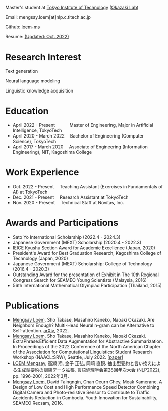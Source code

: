 Master's student at [Tokyo Institute of Technology](https://www.titech.ac.jp/english) ([Okazaki Lab](https://www.nlp.c.titech.ac.jp/index.en.html))

Email: mengsay.loem[at]nlp.c.titech.ac.jp

Github: [loem-ms](https://github.com/loem-ms)

Resume: [(Updated: Oct. 2022)](https://github.com/loem-ms/loem-ms.github.io/blob/gh-pages/Resume-full-2022-Oct.pdf)

# Research Interest

Text generation

Neural language modeling

Linguistic knowledge acquisition

# Education
- April 2022 - Present &emsp;&emsp;&emsp;Master of Engineering, Major in Artificial Intelligence, TokyoTech
- April 2020 - March 2022 &emsp;Bachelor of Engineering (Computer Science), TokyoTech
- April 2017 - March 2020 &emsp;Associate of Engineering (Information Engineering), NIT, Kagoshima College

# Work Experience
- Oct. 2022 - Present&emsp; Teaching Assistant (Exercises in Fundamentals of AI) at TokyoTech
- Dec. 2021 - Present&emsp; Research Assistant at TokyoTech
- Nov. 2020 - Present&emsp; Technical Staff at Novitas, Inc. 

# Awards and Participations
* Sato Yo International Scholarship (2022.4 - 2024.3)
* Japanese Government (MEXT) Scholarship (2020.4 - 2022.3) 
* IEICE Kyushu Section Award for Academic Excellence (Japan, 2020)
* President's Award for Best Graduation Research, Kagoshima College of Technology (Japan, 2020)
* Japanese Government (MEXT) Scholarship: College of Technology (2016.4 - 2020.3) 
* Outstanding Award for the presentation of Exhibit in The 10th Regional Congress Search for SEAMEO Young Scientists (Malaysia, 2016)
* 56th International Mathematical Olympiad Participation (Thailand, 2015)

# Publications
* <u>Mengsay Loem</u>, Sho Takase, Masahiro Kaneko, Naoaki Okazaki. Are Neighbors Enough? Multi-Head Neural n-gram can be Alternative to Self-attention. [arXiv](https://arxiv.org/abs/2207.13354), 2022.
* <u>Mengsay Loem</u>, Sho Takase, Masahiro Kaneko, Naoaki Okazaki. ExtraPhrase:Efficient Data Augmentation for Abstractive Summarization. In Proceedings of the 2022 Conference of the North American Chapter of the Association for Computational Linguistics: Student Research Workshop (NAACL:SRW), Seattle, July 2022. [[paper](https://aclanthology.org/2022.naacl-srw.3/)]
* <u>LOEM Mengsay</u>, 高瀬 翔, 金子 正弘, 岡崎 直観. 抽出型要約と言い換えによる生成型要約の訓練データ拡張. 言語処理学会第28回年次大会 (NLP2022), pp. 1996-2001, 2022年3月.
* <u>Mengsay Loem</u>, David Taingngin, Chan Oeurn Chey, Meak Kamerane. A Design of Low Cost and High Performance Speed Detector Combining Digital Camera and Photo-resistive Sensor to Contribute to Traffic Accidents Reduction in Cambodia. Youth Innovation for Sustainability, SEAMEO Recsam, 2016.  

